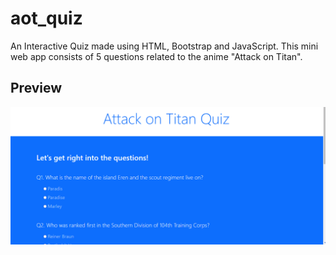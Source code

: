 # aot_quiz

An Interactive Quiz made using HTML, Bootstrap and JavaScript. This mini web app consists of 5 questions related to the anime "Attack on Titan".

## Preview

<img src="demo.gif" alt="Gif">
